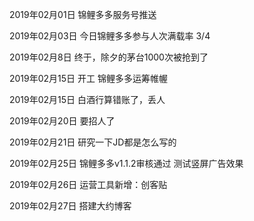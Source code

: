 2019年02月01日
锦鲤多多服务号推送

2019年02月03日
今日锦鲤多多参与人次满载率  3/4

2019年02月8日
终于，除夕的茅台1000次被抢到了

2019年02月15日
开工
锦鲤多多运筹帷幄

2019年02月15日
白酒行算错账了，丢人

2019年02月20日
要招人了

2019年02月21日
研究一下JD都是怎么写的

2019年02月25日
锦鲤多多v1.1.2审核通过
测试竖屏广告效果

2019年02月26日
运营工具新增：创客贴

2019年02月27日
搭建大约博客